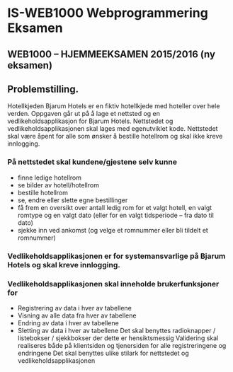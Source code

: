 # IS-WEB1000 Webprogrammering Eksamen

## WEB1000 – HJEMMEEKSAMEN 2015/2016 (ny eksamen)
## Problemstilling.
Hotellkjeden Bjarum Hotels er en fiktiv hotellkjede med hoteller over hele verden.
Oppgaven går ut på å lage et nettsted og en vedlikeholdsapplikasjon for Bjarum Hotels. Nettstedet og vedlikeholdsapplikasjonen skal lages med egenutviklet kode.
Nettstedet skal være åpent for alle som ønsker å bestille hotellrom og skal ikke kreve innlogging.
### På nettstedet skal kundene/gjestene selv kunne
* finne ledige hotellrom
* se bilder av hotell/hotellrom
* bestille hotellrom
* se, endre eller slette egne bestillinger
* få frem en oversikt over antall ledig rom for et valgt hotell, en valgt romtype og en valgt dato (eller for en valgt tidsperiode – fra dato til dato)
* sjekke inn ved ankomst (og velge et romnummer eller bli tildelt et romnummer)
### Vedlikeholdsapplikasjonen er for systemansvarlige på Bjarum Hotels og skal kreve innlogging.
### Vedlikeholdsapplikasjonen skal inneholde brukerfunksjoner for
* Registrering av data i hver av tabellene
* Visning av alle data fra hver av tabellene
* Endring av data i hver av tabellene
* Sletting av data i hver av tabellene
Det skal benyttes radioknapper / listebokser / sjekkbokser der dette er hensiktsmessig
Validering skal realiseres både på klientsiden og tjenersiden for alle registreringene og endringene
Det skal benyttes ulike stilark for nettstedet og vedlikeholdsapplikasjonen

